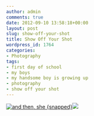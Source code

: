 ```yaml
---
author: admin
comments: true
date: 2012-09-10 13:58:18+00:00
layout: post
slug: show-off-your-shot
title: Show Off Your Shot
wordpress_id: 1764
categories:
- Photography
tags:
- first day of school
- my boys
- my handsome boy is growing up
- photography
- show off your shot
---
```


[![and  then, she {snapped}](http://i77.photobucket.com/albums/j52/drexgal/and%20then%20she%20snapped/showoffbutton.jpg)](http://andthen-shesnapped.com)[![](http://www.outmumbered.com/wp-content/uploads/2012/09/DSC_8835-1024x682.jpg)](http://www.outmumbered.com/wp-content/uploads/2012/09/DSC_8835.jpg)
